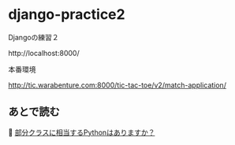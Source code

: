 # django-practice2

Djangoの練習２

http://localhost:8000/

本番環境

http://tic.warabenture.com:8000/tic-tac-toe/v2/match-application/

## あとで読む

📖 [部分クラスに相当するPythonはありますか？](https://stackoverflow.com/questions/9638446/is-there-any-python-equivalent-to-partial-classes)  
